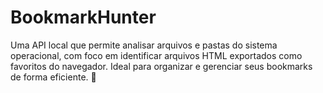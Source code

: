 # BookmarkHunter

Uma API local que permite analisar arquivos e pastas do sistema operacional,
com foco em identificar arquivos HTML exportados como favoritos do navegador.
Ideal para organizar e gerenciar seus bookmarks de forma eficiente. 🚀
